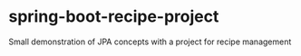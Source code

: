 # spring-boot-recipe-project
Small demonstration of JPA concepts with a project for recipe management
